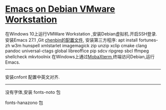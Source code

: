 # [Emacs on Debian VMware Workstation](https://github.com/zheng7fu2/zheng7fu2.github.io/issues/3)

在Windows 10上运行VMWare Workstation ,安装Debian虚拟机.开启SSH登录.
安装Emacs 27.1 ,Git [chenbin的配置文件](https://github.com/redguardtoo/emacs.d),
安装第三方程序:
 apt install  fortunes-zh w3m  hunspell xmlstarlet imagemagick zip unzip xclip cmake clang pandoc universal-ctags global libreoffice pip sdcv ripgrep sbcl ffmpeg shellcheck mkvtoolnix
在Windows上通过[MobaXterm ](https://mobaxterm.mobatek.net/)终端访问Debian,运行Emacs.


---

安装cnfont 配置中英文对齐.

---

没有字体,安装 fonts-noto 包

fonts-hanazono 包
